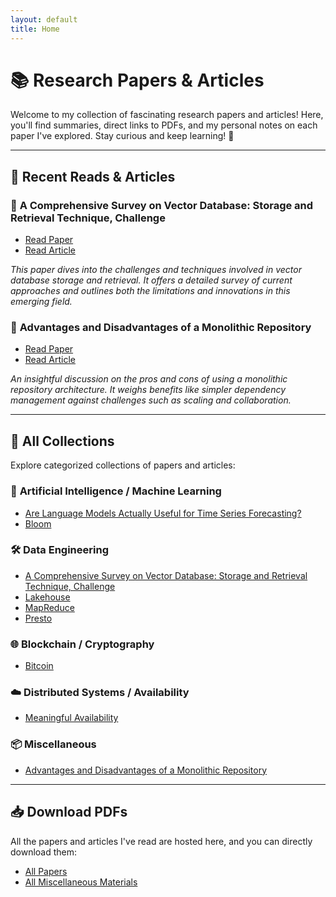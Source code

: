 ```yaml
---
layout: default
title: Home
---
```


# 📚 Research Papers & Articles

Welcome to my collection of fascinating research papers and articles! Here, you'll find summaries, direct links to PDFs, and my personal notes on each paper I've explored. Stay curious and keep learning! 🌟

---

## 🧠 **Recent Reads & Articles**

### 📄 **A Comprehensive Survey on Vector Database: Storage and Retrieval Technique, Challenge**
   - [Read Paper](./material/papers/Data-Engineering/A-Comprehensive-Survey-on-Vector-Database_Storage-and-Retrieval-Technique-Challenge.pdf)
   - [Read Article](./_posts/2024-07-04-comprehensive-survey-on-vector-database.md)

   _This paper dives into the challenges and techniques involved in vector database storage and retrieval. It offers a detailed survey of current approaches and outlines both the limitations and innovations in this emerging field._

### 📝 **Advantages and Disadvantages of a Monolithic Repository**
   - [Read Paper](./material/misc/Advantage-and-Disadvantages-of-a-Monolithic-Repository.pdf)
   - [Read Article](./_posts/2024-09-08-advantages-disadvantages-monolithic-repo.md)

   _An insightful discussion on the pros and cons of using a monolithic repository architecture. It weighs benefits like simpler dependency management against challenges such as scaling and collaboration._

---

## 📑 **All Collections**
Explore categorized collections of papers and articles:

### 🔬 **Artificial Intelligence / Machine Learning**
- [Are Language Models Actually Useful for Time Series Forecasting?](./material/papers/Are-Language-Models-Actually-Useful-for-Time-Series-Forecasting.pdf)
- [Bloom](./material/papers/Bloom.pdf)

### 🛠 **Data Engineering**
- [A Comprehensive Survey on Vector Database: Storage and Retrieval Technique, Challenge](./material/papers/A-Comprehensive-Survey-on-Vector-Database_Storage-and-Retrieval-Technique-Challenge.pdf)
- [Lakehouse](./material/papers/Lakehouse.pdf)
- [MapReduce](./material/papers/MapReduce.pdf)
- [Presto](./material/papers/Presto.pdf)

### 🌐 **Blockchain / Cryptography**
- [Bitcoin](./material/papers/Bitcoin.pdf)

### ☁️ **Distributed Systems / Availability**
- [Meaningful Availability](./material/papers/Meaningful-Availability.pdf)

### 📦 **Miscellaneous**
- [Advantages and Disadvantages of a Monolithic Repository](./material/misc/Advantage-and-Disadvantages-of-a-Monolithic-Repository.pdf)

---

## 📥 **Download PDFs**
All the papers and articles I've read are hosted here, and you can directly download them:

- [All Papers](./material/papers)
- [All Miscellaneous Materials](./material/misc)